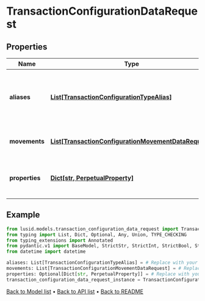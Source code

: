 # TransactionConfigurationDataRequest

## Properties
Name | Type | Description | Notes
------------ | ------------- | ------------- | -------------
**aliases** | [**List[TransactionConfigurationTypeAlias]**](TransactionConfigurationTypeAlias.md) | List of transaction codes that map to this specific transaction model | 
**movements** | [**List[TransactionConfigurationMovementDataRequest]**](TransactionConfigurationMovementDataRequest.md) | Movement data for the transaction code | 
**properties** | [**Dict[str, PerpetualProperty]**](PerpetualProperty.md) | Properties attached to the underlying holding. | [optional] 
## Example

```python
from lusid.models.transaction_configuration_data_request import TransactionConfigurationDataRequest
from typing import List, Dict, Optional, Any, Union, TYPE_CHECKING
from typing_extensions import Annotated
from pydantic.v1 import BaseModel, StrictStr, StrictInt, StrictBool, StrictFloat, StrictBytes, Field, validator, ValidationError, conlist, constr
from datetime import datetime

aliases: List[TransactionConfigurationTypeAlias] = # Replace with your value
movements: List[TransactionConfigurationMovementDataRequest] = # Replace with your value
properties: Optional[Dict[str, PerpetualProperty]] = # Replace with your value
transaction_configuration_data_request_instance = TransactionConfigurationDataRequest(aliases=aliases, movements=movements, properties=properties)

```

[Back to Model list](../README.md#documentation-for-models) &#8226; [Back to API list](../README.md#documentation-for-api-endpoints) &#8226; [Back to README](../README.md)

